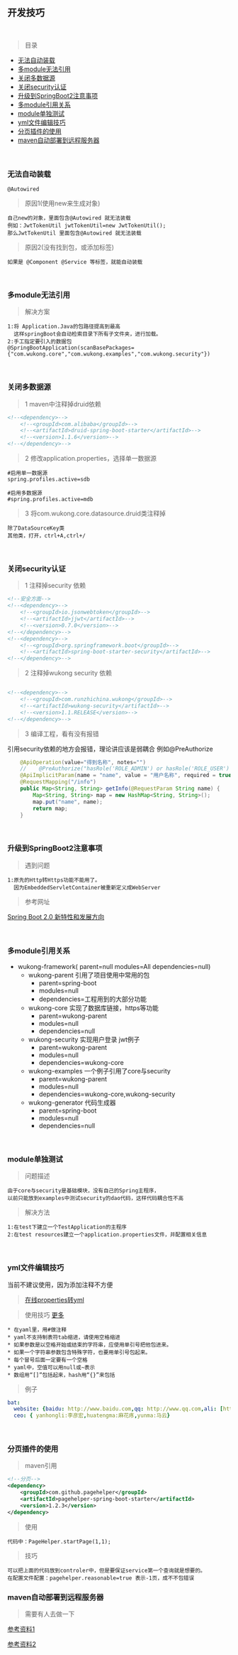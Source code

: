 ## 开发技巧


<br>

> 目录


* [无法自动装载](#无法自动装载) <br>
* [多module无法引用](#多module无法引用)  <br>
* [关闭多数据源](#关闭多数据源) <br>
* [关闭security认证](#关闭security认证)  <br>
* [升级到SpringBoot2注意事项](#升级到SpringBoot2注意事项)  <br>
* [多module引用关系](#多module引用关系)  <br>
* [module单独测试](#module单独测试)  <br>
* [yml文件编辑技巧](#yml文件编辑技巧)<bt>
* [分页插件的使用](#分页插件的使用)<br>
* [maven自动部署到远程服务器](maven自动部署到远程服务器)<br>
    



<br>    
    
###  无法自动装载

`@Autowired`

>原因1(使用new来生成对象)

    自己new的对象，里面包含@Autowired 就无法装载
    例如：JwtTokenUtil jwtTokenUtil=new JwtTokenUtil();
    那么JwtTokenUtil 里面包含@Autowired 就无法装载
    
>原因2(没有找到包，或添加标签)

    如果是 @Component @Service 等标签，就能自动装载
        
<br>    
    
### 多module无法引用


> 解决方案

    1:将 Application.Java的包路径提高到最高
      这样springBoot会自动检索目录下所有子文件夹，进行加载。
    2:手工指定要引入的数据包
    @SpringBootApplication(scanBasePackages={"com.wukong.core","com.wukong.examples","com.wukong.security"})
   

<br>
   
### 关闭多数据源

>1 maven中注释掉druid依赖

```xml
<!--<dependency>-->
    <!--<groupId>com.alibaba</groupId>-->
    <!--<artifactId>druid-spring-boot-starter</artifactId>-->
    <!--<version>1.1.6</version>-->
<!--</dependency>-->
```
        
>2 修改application.properties，选择单一数据源

```properties
#启用单一数据源
spring.profiles.active=sdb

#启用多数据源
#spring.profiles.active=mdb
```

>3 将com.wukong.core.datasource.druid类注释掉

    除了DataSourceKey类
    其他类，打开，ctrl+A,ctrl+/  

<br>

### 关闭security认证

>1 注释掉security 依赖

```xml
<!--安全方面-->
<!--<dependency>-->
    <!--<groupId>io.jsonwebtoken</groupId>-->
    <!--<artifactId>jjwt</artifactId>-->
    <!--<version>0.7.0</version>-->
<!--</dependency>-->
<!--<dependency>-->
    <!--<groupId>org.springframework.boot</groupId>-->
    <!--<artifactId>spring-boot-starter-security</artifactId>-->
<!--</dependency>-->
```

>2 注释掉wukong security 依赖

```xml

<!--<dependency>-->
    <!--<groupId>com.runzhichina.wukong</groupId>-->
    <!--<artifactId>wukong-security</artifactId>-->
    <!--<version>1.1.RELEASE</version>-->
<!--</dependency>-->

```


>3 编译工程，看有没有报错

引用security依赖的地方会报错，理论讲应该是弱耦合
例如@PreAuthorize

```java
    @ApiOperation(value="得到名称", notes="")
    //    @PreAuthorize("hasRole('ROLE_ADMIN') or hasRole('ROLE_USER')  ")
    @ApiImplicitParam(name = "name", value = "用户名称", required = true, dataType = "String")
    @RequestMapping("/info")
    public Map<String, String> getInfo(@RequestParam String name) {
        Map<String, String> map = new HashMap<String, String>();
        map.put("name", name);
        return map;
    }

```

<br>

### 升级到SpringBoot2注意事项


>遇到问题

    1:原先的Http转Https功能不能用了。
      因为EmbeddedServletContainer被重新定义成WebServer


>参考网址

[Spring Boot 2.0 新特性和发展方向](http://blog.csdn.net/yalishadaa/article/details/79400916)


<br>


### 多module引用关系


* wukong-framework( parent=null modules=All dependencies=null)
    * wukong-parent 引用了项目使用中常用的包           
        * parent=spring-boot
        * modules=null
        * dependencies=工程用到的大部分功能
    * wukong-core   实现了数据库链接，https等功能
        * parent=wukong-parent
        * modules=null
        * dependencies=null
    * wukong-security 实现用户登录 jwt例子
        * parent=wukong-parent
        * modules=null
        * dependencies=wukong-core
    * wukong-examples 一个例子引用了core与security
        * parent=wukong-parent
        * modules=null
        * dependencies=wukong-core,wukong-security
    * wukong-generator 代码生成器
        * parent=spring-boot
        * modules=null
        * dependencies=null
    
    
<br>

### module单独测试

> 问题描述

    由于core与security是基础模块，没有自己的Spring主程序，
    以前只能放到examples中测试security的dao代码，这样代码耦合性不高
    
    
> 解决方法

    1:在test下建立一个TestApplication的主程序
    2:在test resources建立一个application.properties文件，并配置相关信息
    
    
<br>

### yml文件编辑技巧

当前不建议使用，因为添加注释不方便

> [在线properties转yml](https://www.bejson.com/devtools/properties2yaml/)


> 使用技巧 [更多](http://blog.csdn.net/zhengxiangwen/article/details/70042514)

    * 在yaml里，用#做注释
    * yaml不支持制表符tab缩进，请使用空格缩进
    * 如果参数是以空格开始或结束的字符串，应使用单引号把他包进来。
    * 如果一个字符串参数包含特殊字符，也要用单引号包起来。
    * 每个冒号后面一定要有一个空格
    * yaml中，空值可以用null或~表示
    * 数组用“[]”包括起来，hash用“{}”来包括
      
> 例子

```yaml
bat:    
  website: {baidu: http://www.baidu.com,qq: http://www.qq.com,ali: [http://www.taobao.com, http://www.tmall.com]}  
  ceo: { yanhongli:李彦宏,huatengma:麻花疼,yunma:马云}  
```
    
<br>

### 分页插件的使用

> maven引用

```xml
<!--分页-->
<dependency>
    <groupId>com.github.pagehelper</groupId>
    <artifactId>pagehelper-spring-boot-starter</artifactId>
    <version>1.2.3</version>
</dependency>
```

> 使用

    代码中：PageHelper.startPage(1,1);
    
> 技巧

    可以把上面的代码放到controler中，但是要保证service第一个查询就是想要的。
    在配置文件配置：pagehelper.reasonable=true 表示-1页，成不不包错误


### maven自动部署到远程服务器

> 需要有人去做一下

[参考资料1](https://www.cnblogs.com/xyb930826/p/5725340.html) <br>

[参考资料2](https://www.cnblogs.com/Mercurial/p/8007358.html) <br>

